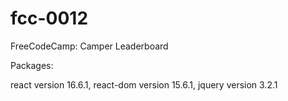 # fcc-0012
FreeCodeCamp: Camper Leaderboard

Packages:

react version 16.6.1,
react-dom version 15.6.1,
jquery version 3.2.1
